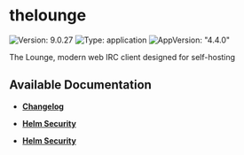# thelounge

![Version: 9.0.27](https://img.shields.io/badge/Version-9.0.27-informational?style=flat-square) ![Type: application](https://img.shields.io/badge/Type-application-informational?style=flat-square) ![AppVersion: "4.4.0"](https://img.shields.io/badge/AppVersion-"4.4.0"-informational?style=flat-square)

The Lounge, modern web IRC client designed for self-hosting

## Available Documentation

- [**Changelog**](CHANGELOG)

- [**Helm Security**](container-security)

- [**Helm Security**](helm-security)

